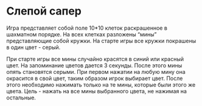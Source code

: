# Слепой сапер

Игра представляет собой поле 10*10 клеток раскрашенное в шахматном порядке. На всех клетках разложены “мины” представляющие собой кружки. На старте игры все кружки покрашены в один цвет - серый.

При старте игры все мины случайно красятся в синий или красный цвет. На запоминание цветов дается 3 секунды. После этого мины опять становятся серыми. При первом нажатии на любую мину она окрасится в свой цвет, таким образом игрок выбирает цвет. После этого необходимо нажимать только на те мины, которые были этого же цвета. Цель - нажать на все мины выбранного цвета, не нажимая на остальные.
